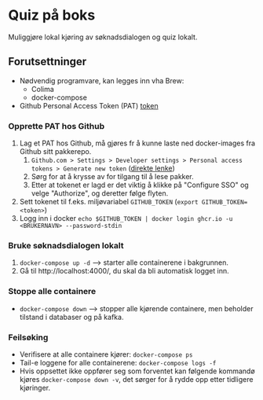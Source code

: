 # Quiz på boks
Muliggjøre lokal kjøring av søknadsdialogen og quiz lokalt.

## Forutsettninger 
* Nødvendig programvare, kan legges inn vha Brew: 
  * Colima
  * docker-compose 
* Github Personal Access Token (PAT) [token](https://docs.github.com/en/free-pro-team@latest/packages/using-github-packages-with-your-projects-ecosystem/configuring-docker-for-use-with-github-packages)

### Opprette PAT hos Github
1. Lag et PAT hos Github, må gjøres fr å kunne laste ned docker-images fra Github sitt pakkerepo.
   1. `Github.com > Settings > Developer settings > Personal access tokens > Generate new token` ([direkte lenke](https://github.com/settings/tokens))
   2. Sørg for at å krysse av for tilgang til å lese pakker.
   3. Etter at tokenet er lagd er det viktig å klikke på "Configure SSO" og velge "Authorize", og deretter følge flyten.
2. Sett tokenet til f.eks. miljøvariabel `GITHUB_TOKEN` (`export GITHUB_TOKEN=<token>`)
3. Logg inn i docker `echo $GITHUB_TOKEN | docker login ghcr.io -u <BRUKERNAVN> --password-stdin`


### Bruke søknadsdialogen lokalt
1. `docker-compose up -d` --> starter alle containerene i bakgrunnen.
2. Gå til http://localhost:4000/, du skal da bli automatisk logget inn.


### Stoppe alle containere
* `docker-compose down` --> stopper alle kjørende containere, men beholder tilstand i databaser og på kafka. 


### Feilsøking
* Verifisere at alle containere kjører: `docker-compose ps`
* Tail-e loggene for alle containerene: `docker-compose logs -f`
* Hvis oppsettet ikke oppfører seg som forventet kan følgende kommandø kjøres `docker-compose down -v`, det sørger for å
  rydde opp etter tidligere kjøringer.

